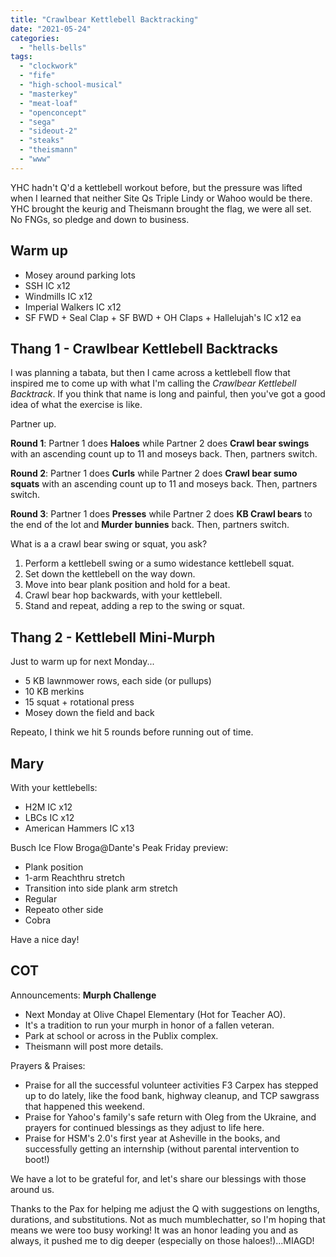 ```yaml
---
title: "Crawlbear Kettlebell Backtracking"
date: "2021-05-24"
categories: 
  - "hells-bells"
tags: 
  - "clockwork"
  - "fife"
  - "high-school-musical"
  - "masterkey"
  - "meat-loaf"
  - "openconcept"
  - "sega"
  - "sideout-2"
  - "steaks"
  - "theismann"
  - "www"
---
```


YHC hadn't Q'd a kettlebell workout before, but the pressure was lifted when I learned that neither Site Qs Triple Lindy or Wahoo would be there. YHC brought the keurig and Theismann brought the flag, we were all set. No FNGs, so pledge and down to business.

## Warm up

- Mosey around parking lots
- SSH IC x12
- Windmills IC x12
- Imperial Walkers IC x12
- SF FWD + Seal Clap + SF BWD + OH Claps + Hallelujah's IC x12 ea

## Thang 1 - Crawlbear Kettlebell Backtracks

I was planning a tabata, but then I came across a kettlebell flow that inspired me to come up with what I'm calling the _Crawlbear Kettlebell Backtrack_. If you think that name is long and painful, then you've got a good idea of what the exercise is like.

Partner up.

**Round 1**: Partner 1 does **Haloes** while Partner 2 does **Crawl bear swings** with an ascending count up to 11 and moseys back. Then, partners switch.

**Round 2**: Partner 1 does **Curls** while Partner 2 does **Crawl bear sumo squats** with an ascending count up to 11 and moseys back. Then, partners switch.

**Round 3**: Partner 1 does **Presses** while Partner 2 does **KB Crawl bears** to the end of the lot and **Murder bunnies** back. Then, partners switch.

What is a a crawl bear swing or squat, you ask?

1. Perform a kettlebell swing or a sumo widestance kettlebell squat.
2. Set down the kettlebell on the way down.
3. Move into bear plank position and hold for a beat.
4. Crawl bear hop backwards, with your kettlebell.
5. Stand and repeat, adding a rep to the swing or squat.

## Thang 2 - Kettlebell Mini-Murph

Just to warm up for next Monday...

- 5 KB lawnmower rows, each side (or pullups)
- 10 KB merkins
- 15 squat + rotational press
- Mosey down the field and back

Repeato, I think we hit 5 rounds before running out of time.

## Mary

With your kettlebells:

- H2M IC x12
- LBCs IC x12
- American Hammers IC x13

Busch Ice Flow Broga@Dante's Peak Friday preview:

- Plank position
- 1-arm Reachthru stretch
- Transition into side plank arm stretch
- Regular
- Repeato other side
- Cobra

Have a nice day!

## COT

Announcements: **Murph Challenge**

- Next Monday at Olive Chapel Elementary (Hot for Teacher AO).
- It's a tradition to run your murph in honor of a fallen veteran.
- Park at school or across in the Publix complex.
- Theismann will post more details.

Prayers & Praises:

- Praise for all the successful volunteer activities F3 Carpex has stepped up to do lately, like the food bank, highway cleanup, and TCP sawgrass that happened this weekend.
- Praise for Yahoo's family's safe return with Oleg from the Ukraine, and prayers for continued blessings as they adjust to life here.
- Praise for HSM's 2.0's first year at Asheville in the books, and successfully getting an internship (without parental intervention to boot!)

We have a lot to be grateful for, and let's share our blessings with those around us.

Thanks to the Pax for helping me adjust the Q with suggestions on lengths, durations, and substitutions. Not as much mumblechatter, so I'm hoping that means we were too busy working! It was an honor leading you and as always, it pushed me to dig deeper (especially on those haloes!)...MIAGD!

